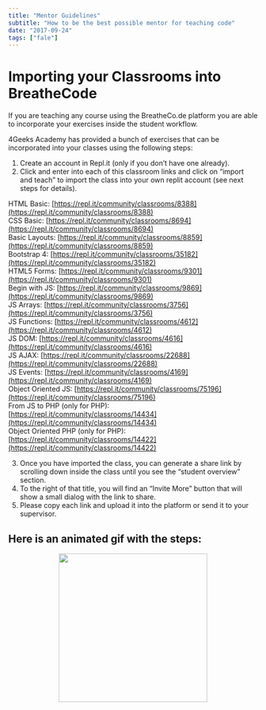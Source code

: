 ```yaml
---
title: "Mentor Guidelines"
subtitle: "How to be the best possible mentor for teaching code"
date: "2017-09-24"
tags: ["fale"]
---
```

# Importing your Classrooms into BreatheCode

If you are teaching any course using the BreatheCo.de platform you are able to incorporate your exercises inside the student workflow.

4Geeks Academy has provided a bunch of exercises that can be incorporated into your classes using the following steps:

1. Create an account in Repl.it (only if you don’t have one already).
2. Click and enter into each of this classroom links and click on “import and teach” to import the class into your own replit account (see next steps for details).

HTML Basic: [https://repl.it/community/classrooms/8388](https://repl.it/community/classrooms/8388)  
CSS Basic: [https://repl.it/community/classrooms/8694](https://repl.it/community/classrooms/8694)  
Basic Layouts: [https://repl.it/community/classrooms/8859](https://repl.it/community/classrooms/8859)  
Bootstrap 4:	[https://repl.it/community/classrooms/35182](https://repl.it/community/classrooms/35182)  
HTML5 Forms:	[https://repl.it/community/classrooms/9301](https://repl.it/community/classrooms/9301)  
Begin with JS:	[https://repl.it/community/classrooms/9869](https://repl.it/community/classrooms/9869)  
JS Arrays: [https://repl.it/community/classrooms/3756](https://repl.it/community/classrooms/3756)  
JS Functions: [https://repl.it/community/classrooms/4612](https://repl.it/community/classrooms/4612)  
JS DOM: [https://repl.it/community/classrooms/4616](https://repl.it/community/classrooms/4616)  
JS AJAX: [https://repl.it/community/classrooms/22688](https://repl.it/community/classrooms/22688)  
JS Events:	[https://repl.it/community/classrooms/4169](https://repl.it/community/classrooms/4169)  
Object Oriented JS:	[https://repl.it/community/classrooms/75196](https://repl.it/community/classrooms/75196)  
From JS to PHP (only for PHP):	[https://repl.it/community/classrooms/14434](https://repl.it/community/classrooms/14434)  
Object Oriented PHP (only for PHP):	[https://repl.it/community/classrooms/14422](https://repl.it/community/classrooms/14422)  

3. Once you have imported the class, you can generate a share link by scrolling down inside the class until you see the “student overview” section.
4. To the right of that title, you will find an “Invite More” button that will show a small dialog with the link to share.
5. Please copy each link and upload it into the platform or send it to your supervisor.

## Here is an animated gif with the steps:

<p align="center">
   <img src="https://ucarecdn.com/57b7e105-14ae-45c8-b7fa-de39d328c618/" height="300px" />
</p>
